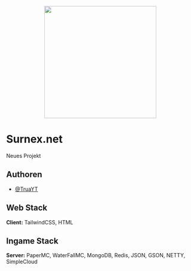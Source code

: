 
<p align="center">
  <img width="300" height="300" src="https://api.surnex.net/img/logo.png">
</p>


# Surnex.net

Neues Projekt


## Authoren

- [@TruaYT](https://github.com/TruaYT)

## Web Stack

**Client:** TailwindCSS, HTML


## Ingame Stack

**Server:** PaperMC, WaterFallMC, MongoDB, Redis, JSON, GSON, NETTY, SimpleCloud







